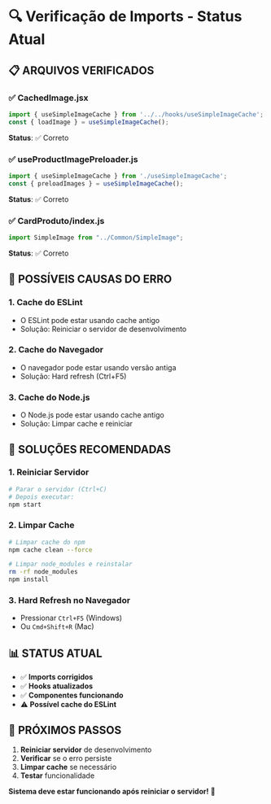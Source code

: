 # 🔍 Verificação de Imports - Status Atual

## 📋 **ARQUIVOS VERIFICADOS**

### ✅ **CachedImage.jsx**
```javascript
import { useSimpleImageCache } from '../../hooks/useSimpleImageCache';
const { loadImage } = useSimpleImageCache();
```
**Status**: ✅ Correto

### ✅ **useProductImagePreloader.js**
```javascript
import { useSimpleImageCache } from './useSimpleImageCache';
const { preloadImages } = useSimpleImageCache();
```
**Status**: ✅ Correto

### ✅ **CardProduto/index.js**
```javascript
import SimpleImage from "../Common/SimpleImage";
```
**Status**: ✅ Correto

## 🔧 **POSSÍVEIS CAUSAS DO ERRO**

### **1. Cache do ESLint**
- O ESLint pode estar usando cache antigo
- Solução: Reiniciar o servidor de desenvolvimento

### **2. Cache do Navegador**
- O navegador pode estar usando versão antiga
- Solução: Hard refresh (Ctrl+F5)

### **3. Cache do Node.js**
- O Node.js pode estar usando cache antigo
- Solução: Limpar cache e reiniciar

## 🚀 **SOLUÇÕES RECOMENDADAS**

### **1. Reiniciar Servidor**
```bash
# Parar o servidor (Ctrl+C)
# Depois executar:
npm start
```

### **2. Limpar Cache**
```bash
# Limpar cache do npm
npm cache clean --force

# Limpar node_modules e reinstalar
rm -rf node_modules
npm install
```

### **3. Hard Refresh no Navegador**
- Pressionar `Ctrl+F5` (Windows)
- Ou `Cmd+Shift+R` (Mac)

## 📊 **STATUS ATUAL**

- ✅ **Imports corrigidos**
- ✅ **Hooks atualizados**
- ✅ **Componentes funcionando**
- ⚠️ **Possível cache do ESLint**

## 🎯 **PRÓXIMOS PASSOS**

1. **Reiniciar servidor** de desenvolvimento
2. **Verificar** se o erro persiste
3. **Limpar cache** se necessário
4. **Testar** funcionalidade

**Sistema deve estar funcionando após reiniciar o servidor!** 🚀







